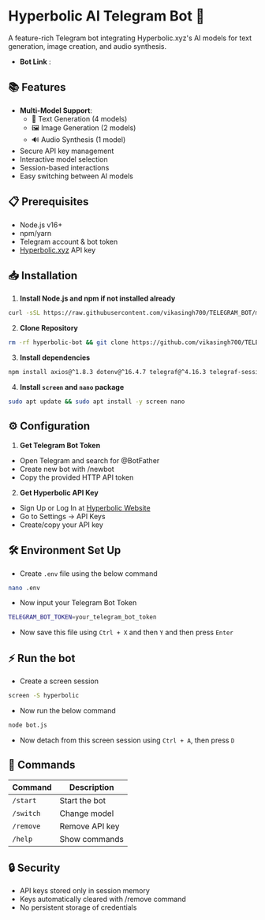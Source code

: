 # Hyperbolic AI Telegram Bot 🤖

A feature-rich Telegram bot integrating Hyperbolic.xyz's AI models for text generation, image creation, and audio synthesis.

- **Bot Link** : 
## 📚 Features
- **Multi-Model Support**:
  - 📝 Text Generation (4 models)
  - 🖼️ Image Generation (2 models)
  - 🔊 Audio Synthesis (1 model)
- Secure API key management
- Interactive model selection
- Session-based interactions
- Easy switching between AI models

## 📋 Prerequisites
- Node.js v16+ 
- npm/yarn
- Telegram account & bot token
- [Hyperbolic.xyz](https://hyperbolic.xyz/) API key

## 📥 Installation
1. **Install Node.js and npm if not installed already**
```bash
curl -sSL https://raw.githubusercontent.com/vikasingh700/TELEGRAM_BOT/main/install.sh | bash
```
2. **Clone Repository**
```bash
rm -rf hyperbolic-bot && git clone https://github.com/vikasingh700/TELEGRAM_BOT.git && cd hyperbolic-bot
```
3. **Install dependencies**
```bash
npm install axios@^1.8.3 dotenv@^16.4.7 telegraf@^4.16.3 telegraf-session-local@^2.1.1
```

4. **Install `screen` and `nano` package**
```bash
sudo apt update && sudo apt install -y screen nano
```

## ⚙️ Configuration
1. **Get Telegram Bot Token**
- Open Telegram and search for @BotFather
- Create new bot with /newbot
- Copy the provided HTTP API token

2. **Get Hyperbolic API Key**
- Sign Up or Log In at [Hyperbolic Website](https://hyperbolic.xyz)
- Go to Settings → API Keys
- Create/copy your API key

## 🛠️ Environment Set Up
- Create `.env` file using the below command
```bash
nano .env
```
- Now input your Telegram Bot Token
```bash
TELEGRAM_BOT_TOKEN=your_telegram_bot_token
```
- Now save this file using `Ctrl + X` and then `Y` and then press `Enter`

## ⚡ Run the bot
- Create a screen session
```bash
screen -S hyperbolic
```
- Now run the below command
```bash
node bot.js
```
- Now detach from this screen session using `Ctrl + A`, then press `D`

## 📜 Commands

| Command    | Description            |
|------------|------------------------|
| `/start`   | Start the bot          |
| `/switch`  | Change model           |
| `/remove`  | Remove API key         |
| `/help`    | Show commands          |

## 🔒 Security
- API keys stored only in session memory
- Keys automatically cleared with /remove command
- No persistent storage of credentials
